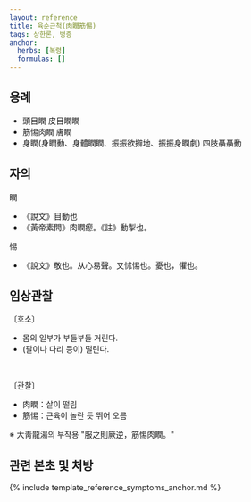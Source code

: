 ```yaml
---
layout: reference
title: 육순근척(肉瞤筋惕)
tags: 상한론, 병증
anchor:
  herbs: [복령]
  formulas: []
---
```



## 용례

* 頭目瞤 皮目瞤瞤
* 筋惕肉瞤 膚瞤
* 身瞤(身瞤動、身體瞤瞤、振振欲擗地、振振身瞤劇) 四肢聶聶動


## 자의

瞤
* 《說文》目動也
* 《黃帝素問》肉瞤瘛。《註》動掣也。

惕
* 《說文》敬也。从心易聲。又怵惕也。憂也，懼也。

## 임상관찰

〔호소〕

* 몸의 일부가 부들부들 거린다.
* (팔이나 다리 등이) 떨린다.

<br>

〔관찰〕

* 肉瞤：살이 떨림
* 筋惕：근육이 놀란 듯 뛰어 오름


※ 大靑龍湯의 부작용 "服之則厥逆，筋惕肉瞤。"


## 관련 본초 및 처방


{% include template_reference_symptoms_anchor.md %}
